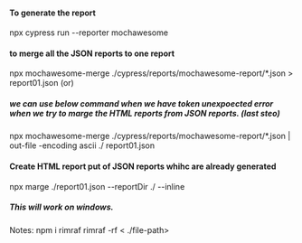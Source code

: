 #### To generate the report
npx cypress run --reporter mochawesome

#### to merge all the JSON reports to one report
npx mochawesome-merge ./cypress/reports/mochawesome-report/*.json > report01.json
(or)

##### we can use below command when we have token unexpoected error when we try to marge the HTML reports from JSON reports. (last steo)
npx mochawesome-merge ./cypress/reports/mochawesome-report/*.json | out-file -encoding ascii ./ report01.json

#### Create HTML report put of JSON reports whihc are already generated
npx marge ./report01.json --reportDir ./ --inline

##### This will work on windows.
Notes: npm i rimraf
rimraf -rf < ./file-path>